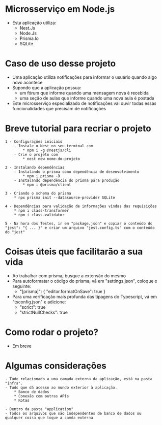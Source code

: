 # Microsserviço em Node.js

- Esta aplicação utiliza:
  - Nest.Js
  - Node.Js
  - Prisma.Io
  - SQLite

# Caso de uso desse projeto

- Uma aplicação utiliza notificações para informar o usuário quando algo novo acontece
- Supondo que a aplicação possua:
  - um fórum que informe quando uma mensagem nova é recebida
  - uma seção de aulas que informe quando uma nova aula é postada
- Este microsserviço especializado de notificações vai ouvir todas essas funcionalidades que precisam de notificações

# Breve tutorial para recriar o projeto

    1 - Configurações iniciais
        - Instale o Nest no seu terminal com
            * npm i -g @nestjs/cli
        - Crie o projeto com
            * nest new nome-do-projeto

    2 - Instalando dependências
        - Instalando o prisma como dependência de desenvolvimento
            * npm i prisma -D
        - Instalando dependência do prisma para produção
            * npm i @prisma/client

    3 - Criando o schema do prisma
        * npx prisma init --datasource-provider SQLite

    4 - Dependências para validação de informações vindas das requisições
        * npm i class-transformer
        * npm i class-validator

    5 - Na hora dos Testes, ir em "package.json" e copiar o conteúdo do "jest": "{ ... }" e criar um arquivo "jest.config.ts" com o conteúdo do "jest"

# Coisas úteis que facilitarão a sua vida

- Ao trabalhar com prisma, busque a extensão do mesmo
- Para autoformatar o código do prisma, vá em "settings.json", coloque o seguinte:
  - "[prisma]": {
    "editor.formatOnSave": true
    }
- Para uma verificação mais profunda das tipagens do Typescript, vá em "tsconfig.json" e adicione:
  - "scrict": true
  - "strictNullChecks": true

# Como rodar o projeto?

- Em breve

# Algumas considerações

    - Tudo relacionado a uma camada externa da aplicação, está na pasta "infra".
    - Tudo que dá acesso ao mundo exterior à aplicação.
        * Banco de dados
        * Conexão com outras APIs
        * Rotas

    - Dentro da pasta "application"
    - Todos os arquivos que são independentes de banco de dados ou qualquer coisa que toque a camda externa
